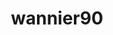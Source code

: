 ---
title: "wannier90"
layout: cache
categories: [package, develop-2023-06-25]
meta: {"versions": ["3.1.0"], "compilers": ["gcc@=11.1.0", "oneapi@=2023.1.0"], "oss": ["ubuntu20.04"], "platforms": ["linux"], "targets": ["ppc64le", "x86_64", "x86_64_v3"], "stacks": ["e4s", "e4s-oneapi", "e4s-power", "root"], "num_specs": 3, "num_specs_by_stack": {"e4s-power": 1, "root": 3, "e4s-oneapi": 1, "e4s": 1}}
spec_details: [{"hash": "h2apvgxzq2w3pynmv6nnu3tkfcfespky", "compiler": "gcc@=11.1.0", "versions": ["3.1.0"], "os": "ubuntu20.04", "platform": "linux", "target": "ppc64le", "variants": ["build_system=makefile", "+shared"], "stacks": ["e4s-power", "root"], "size": "-", "tarball": "https://binaries.spack.io/releases/develop-2023-06-25/build_cache/linux-ubuntu20.04-ppc64le/gcc-11.1.0/wannier90-3.1.0/linux-ubuntu20.04-ppc64le-gcc-11.1.0-wannier90-3.1.0-h2apvgxzq2w3pynmv6nnu3tkfcfespky.spack"}, {"hash": "2odkfb4sjdalt5uw5u3wufwdpuaduzap", "compiler": "oneapi@=2023.1.0", "versions": ["3.1.0"], "os": "ubuntu20.04", "platform": "linux", "target": "x86_64", "variants": ["build_system=makefile", "+shared"], "stacks": ["e4s-oneapi", "root"], "size": "-", "tarball": "https://binaries.spack.io/releases/develop-2023-06-25/build_cache/linux-ubuntu20.04-x86_64/oneapi-2023.1.0/wannier90-3.1.0/linux-ubuntu20.04-x86_64-oneapi-2023.1.0-wannier90-3.1.0-2odkfb4sjdalt5uw5u3wufwdpuaduzap.spack"}, {"hash": "udj3oxdm45v2myvv3owhwrrmcu67ncvx", "compiler": "gcc@=11.1.0", "versions": ["3.1.0"], "os": "ubuntu20.04", "platform": "linux", "target": "x86_64_v3", "variants": ["build_system=makefile", "+shared"], "stacks": ["e4s", "root"], "size": "-", "tarball": "https://binaries.spack.io/releases/develop-2023-06-25/build_cache/linux-ubuntu20.04-x86_64_v3/gcc-11.1.0/wannier90-3.1.0/linux-ubuntu20.04-x86_64_v3-gcc-11.1.0-wannier90-3.1.0-udj3oxdm45v2myvv3owhwrrmcu67ncvx.spack"}]
---
